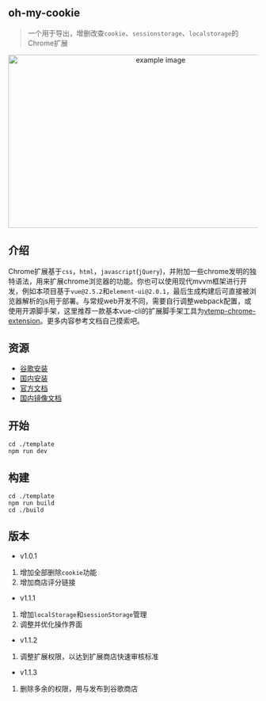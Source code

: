 ## oh-my-cookie
>一个用于导出，增删改查`cookie`、`sessionstorage`、`localstorage`的Chrome扩展
<div style='text-align:center;'><img width='600px' height='350px;' src='https://i.loli.net/2020/05/19/95tvnW1rHmRgNwu.png' alt='example image'/></div>

## 介绍  
Chrome扩展基于`css`，`html`，`javascript`(`jQuery`)，并附加一些chrome发明的独特语法，用来扩展chrome浏览器的功能。你也可以使用现代mvvm框架进行开发，例如本项目基于`vue@2.5.2`和`element-ui@2.0.1`，最后生成构建后可直接被浏览器解析的js用于部署。与常规web开发不同，需要自行调整webpack配置，或使用开源脚手架，这里推荐一款基本vue-cli的扩展脚手架工具为[vtemp-chrome-extension](https://github.com/kinglisky/vtemp-chrome-extension)。更多内容参考文档自己摸索吧。

## 资源

- [谷歌安装](https://chrome.google.com/webstore/detail/ohmycookie/edkfjjgklckogiepbhmmdlaohebiaigm?hl=zh-CN) 
- [国内安装](https://www.chromefor.com/ohmycookie_v1-1-2/)
- [官方文档](https://developer.chrome.com/extensions/overview)
- [国内镜像文档](https://crxdoc-zh.appspot.com/extensions/devguide)


## 开始  

```shell
cd ./template
npm run dev
```  

## 构建  

```shell
cd ./template
npm run build
cd ./build
```  

## 版本

- v1.0.1
 1. 增加全部删除`cookie`功能 
 2. 增加商店评分链接

- v1.1.1
 1. 增加`localStorage`和`sessionStorage`管理
 2. 调整并优化操作界面

- v1.1.2
 1. 调整扩展权限，以达到扩展商店快速审核标准

- v1.1.3
 1. 删除多余的权限，用与发布到谷歌商店


